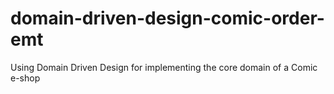 # domain-driven-design-comic-order-emt
Using Domain Driven Design for implementing the core domain of a Comic e-shop
